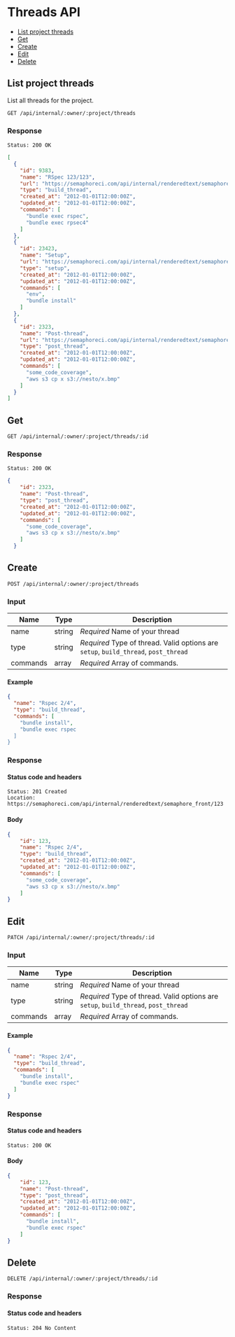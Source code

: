 


# Threads API

- [List project threads](#list-project-threads)
- [Get](#get)
- [Create](#create)
- [Edit](#edit)
- [Delete](#delete)

## List project threads

List all threads for the project.

```
GET /api/internal/:owner/:project/threads
```

### Response

`Status: 200 OK`

```json
[
  {
    "id": 9383,
    "name": "RSpec 123/123",
    "url": "https://semaphoreci.com/api/internal/renderedtext/semaphore_front/threads/9383",
    "type": "build_thread",
    "created_at": "2012-01-01T12:00:00Z",
    "updated_at": "2012-01-01T12:00:00Z",
    "commands": [
      "bundle exec rspec",
      "bundle exec rpsec4"
    ]
  },
  {
    "id": 23423,
    "name": "Setup",
    "url": "https://semaphoreci.com/api/internal/renderedtext/semaphore_front/threads/23423",
    "type": "setup",
    "created_at": "2012-01-01T12:00:00Z",
    "updated_at": "2012-01-01T12:00:00Z",
    "commands": [
      "env",
      "bundle install"
    ]
  },
  {
    "id": 2323,
    "name": "Post-thread",
    "url": "https://semaphoreci.com/api/internal/renderedtext/semaphore_front/threads/2323",
    "type": "post_thread",
    "created_at": "2012-01-01T12:00:00Z",
    "updated_at": "2012-01-01T12:00:00Z",
    "commands": [
      "some_code_coverage",
      "aws s3 cp x s3://nesto/x.bmp"
    ]
  }
]
```

## Get

```
GET /api/internal/:owner/:project/threads/:id
```
### Response

`Status: 200 OK`

```json
{
    "id": 2323,
    "name": "Post-thread",
    "type": "post_thread",
    "created_at": "2012-01-01T12:00:00Z",
    "updated_at": "2012-01-01T12:00:00Z",
    "commands": [
      "some_code_coverage",
      "aws s3 cp x s3://nesto/x.bmp"
    ]
  }
```

## Create

```
POST /api/internal/:owner/:project/threads
```

### Input

Name          | Type         | Description
------------- | -------------|--------------
name          | string       | _Required_ Name of your thread
type          | string       | _Required_ Type of thread. Valid options are `setup`, `build_thread`, `post_thread`
commands      | array        | _Required_ Array of commands.

#### Example

```json
{
  "name": "Rspec 2/4",
  "type": "build_thread",
  "commands": [
    "bundle install",
    "bundle exec rspec
  ]
}
```

### Response

#### Status code and headers

```
Status: 201 Created
Location: https://semaphoreci.com/api/internal/renderedtext/semaphore_front/123
```

#### Body
```json
{
    "id": 123,
    "name": "Rspec 2/4",
    "type": "build_thread",
    "created_at": "2012-01-01T12:00:00Z",
    "updated_at": "2012-01-01T12:00:00Z",
    "commands": [
      "some_code_coverage",
      "aws s3 cp x s3://nesto/x.bmp"
    ]
}
```

## Edit

```
PATCH /api/internal/:owner/:project/threads/:id
```

### Input

Name          | Type         | Description
------------- | -------------|--------------
name          | string       | _Required_ Name of your thread
type          | string       | _Required_ Type of thread. Valid options are `setup`, `build_thread`, `post_thread`
commands      | array        | _Required_ Array of commands.

#### Example

```json
{
  "name": "Rspec 2/4",
  "type": "build_thread",
  "commands": [
    "bundle install",
    "bundle exec rspec"
  ]
}
```

### Response

#### Status code and headers

```
Status: 200 OK
```

#### Body
```json
{
    "id": 123,
    "name": "Post-thread",
    "type": "post_thread",
    "created_at": "2012-01-01T12:00:00Z",
    "updated_at": "2012-01-01T12:00:00Z",
    "commands": [
      "bundle install",
      "bundle exec rspec"
    ]
}
```

## Delete

```
DELETE /api/internal/:owner/:project/threads/:id
```

### Response

#### Status code and headers

```
Status: 204 No Content
```

